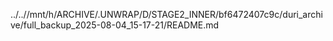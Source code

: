 ../..//mnt/h/ARCHIVE/.UNWRAP/D/STAGE2_INNER/bf6472407c9c/duri_archive/full_backup_2025-08-04_15-17-21/README.md